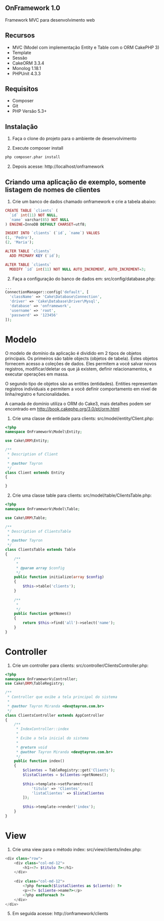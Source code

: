 ## OnFramework 1.0 

Framework MVC para desenvolvimento web

## Recursos
  - MVC (Model com implementação Entity e Table com o ORM CakePHP 3)  
  - Template  
  - Sessão  
  - CakeORM 3.3.4
  - Monolog 1.18.1
  - PHPUnit 4.3.3

## Requisitos
  - Composer
  - Git
  - PHP Versão 5.3+
  
## Instalação

1) Faça o clone do projeto para o ambiente de desenvolvimento

2) Execute composer install

```sh
php composer.phar install
```

2) Depois acesse: http://localhost/onframework

## Criando uma aplicação de exemplo, somente listagem de nomes de clientes

1) Crie um banco de dados chamado onframework e crie a tabela abaixo:

```php
CREATE TABLE `clients` (
  `id` int(11) NOT NULL,
  `name` varchar(85) NOT NULL
) ENGINE=InnoDB DEFAULT CHARSET=utf8;

INSERT INTO `clients` (`id`, `name`) VALUES
(1, 'Pedro'),
(2, 'Maria');

ALTER TABLE `clients`
  ADD PRIMARY KEY (`id`);

ALTER TABLE `clients`
  MODIFY `id` int(11) NOT NULL AUTO_INCREMENT, AUTO_INCREMENT=3;
```

2) Faça a configuração do banco de dados em: src/config/database.php: 

```php
...
ConnectionManager::config('default', [
  'className' => 'Cake\Database\Connection',
  'driver' => 'Cake\Database\Driver\Mysql',
  'database' => 'onframework',
  'username' => 'root',
  'password' => '123456'
]);
```

# Modelo

O modelo de domínio da aplicação é dividido em 2 tipos de objetos principais. 
Os primeiros são table objects (objetos de tabela). Estes objetos fornecem acesso a coleções de dados. Eles permitem a você salvar novos registros, modificar/deletar os que já existem, definir relacionamentos, e executar operações em massa. 

O segundo tipo de objetos são as entities (entidades). Entities representam registros individuais e permitem a você definir comportamento em nível de linha/registro e funcionalidades.

A camada de domínio utiliza o ORM do Cake3, mais detalhes podem ser encontrado em http://book.cakephp.org/3.0/pt/orm.html

1) Crie uma classe de entidade para clients: src/model/entity/Client.php:

```php
<?php
namespace OnFramework\Model\Entity;

use Cake\ORM\Entity;

/**
 * Description of Client
 *
 * @author Tayron
 */
class Client extends Entity
{

}
```

2) Crie uma classe table para clients: src/model/table/ClientsTable.php:

```php
<?php
namespace OnFramework\Model\Table;

use Cake\ORM\Table;

/**
 * Description of ClientsTable
 *
 * @author Tayron
 */
class ClientsTable extends Table
{
    /**
     * 
     * @param array $config
     */
    public function initialize(array $config)
    {
        $this->table('clients');
    }
    
    /**
     * 
     */
    public function getNomes()
    {
        return $this->find('all')->select('name');
    }
}
```

# Controller

1) Crie um controller para clients: src/controller/ClientsController.php:

```php
<?php
namespace OnFramework\Controller;
use Cake\ORM\TableRegistry;

/**
 * Controller que exibe a tela principal do sistema
 * 
 * @author Tayron Miranda <dev@tayron.com.br>
 */
class ClientsController extends AppController 
{   
    /**
     * IndexController::index
     * 
     * Exibe a tela inicial do sistema
     * 
     * @return void
     * @author Tayron Miranda <dev@tayron.com.br>
     */
    public function index()
    {
        $clientes = TableRegistry::get('Clients');
        $listaClientes = $clientes->getNomes();  
        
        $this->template->setParametros([
            'titulo' => 'Clientes',
            'listaClientes' => $listaClientes
        ]);  
        
        $this->template->render('index');
    }    
}

```

# View

1) Crie uma view para o método index: src/view/clients/index.php:

```php
<div class="row">
    <div class="col-md-12">
        <h1><?= $titulo ?></h1>
    </div>
    
    <div class="col-md-12">
        <?php foreach($listaClientes as $cliente): ?>
        <p><?= $cliente->name?></p>                    
        <?php endforeach ?>
    </div>    
</div>
```

5) Em seguida acesse: http://onframework/clients
